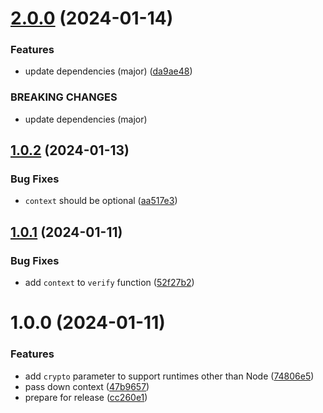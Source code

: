 # [2.0.0](https://github.com/samialdury/remix-auth-webauthn/compare/v1.0.2...v2.0.0) (2024-01-14)


### Features

* update dependencies (major) ([da9ae48](https://github.com/samialdury/remix-auth-webauthn/commit/da9ae481aff26258913e85f1e9c3786799906d11))


### BREAKING CHANGES

* update dependencies (major)

## [1.0.2](https://github.com/samialdury/remix-auth-webauthn/compare/v1.0.1...v1.0.2) (2024-01-13)


### Bug Fixes

* `context` should be optional ([aa517e3](https://github.com/samialdury/remix-auth-webauthn/commit/aa517e3dd4ceb0345c8be9aaa55121024b2b1487))

## [1.0.1](https://github.com/samialdury/remix-auth-webauthn/compare/v1.0.0...v1.0.1) (2024-01-11)


### Bug Fixes

* add `context` to `verify` function ([52f27b2](https://github.com/samialdury/remix-auth-webauthn/commit/52f27b21c5690d249caf5c1657f1b5a74854baa8))

# 1.0.0 (2024-01-11)


### Features

* add `crypto` parameter to support runtimes other than Node ([74806e5](https://github.com/samialdury/remix-auth-webauthn/commit/74806e57479be68bdc662d5842832435ce71dff4))
* pass down context ([47b9657](https://github.com/samialdury/remix-auth-webauthn/commit/47b9657273490c1ddc136cf7fe66a98d95e6c0c6))
* prepare for release ([cc260e1](https://github.com/samialdury/remix-auth-webauthn/commit/cc260e1d65471f3f0d442133d2294bfcb300b867))
